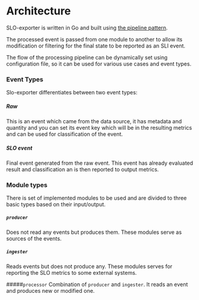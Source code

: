 # Architecture
SLO-exporter is written in Go and built using [the pipeline pattern](https://blog.golang.org/pipelines).

The processed event is passed from one module to another to allow its modification or filtering
for the final state to be reported as an SLI event.

The flow of the processing pipeline can be dynamically set using configuration file, so it can be used
for various use cases and event types.

### Event Types
Slo-exporter differentiates between two event types:
##### Raw
This is an event which came from the data source, it has metadata and quantity 
and you can set its event key which will be in the resulting metrics and can be used for classification of the event.

##### SLO event
 Final event generated from the raw event. This event has already evaluated result and classification
 an is then reported to output metrics.

### Module types
There is set of implemented modules to be used and are divided to three basic types based on their input/output.

##### `producer`
Does not read any events but produces them. These modules serve as sources of the events.

##### `ingester`
Reads events but does not produce any. These modules serves for reporting the SLO metrics to some external systems.

#####`processor`
Combination of `producer` and `ingester`. It reads an event and produces new or modified one.
